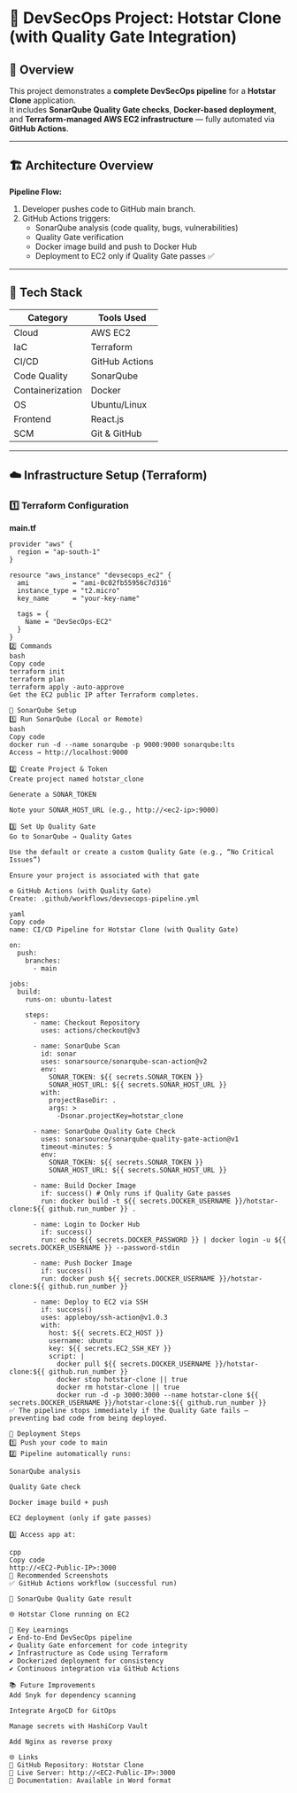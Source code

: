 # 🚀 DevSecOps Project: Hotstar Clone (with Quality Gate Integration)

## 🧩 Overview
This project demonstrates a **complete DevSecOps pipeline** for a **Hotstar Clone** application.  
It includes **SonarQube Quality Gate checks**, **Docker-based deployment**, and **Terraform-managed AWS EC2 infrastructure** — fully automated via **GitHub Actions**.

---

## 🏗️ Architecture Overview

**Pipeline Flow:**
1. Developer pushes code to GitHub main branch.
2. GitHub Actions triggers:
   - SonarQube analysis (code quality, bugs, vulnerabilities)
   - Quality Gate verification
   - Docker image build and push to Docker Hub
   - Deployment to EC2 only if Quality Gate passes ✅

---

## 🧱 Tech Stack

| Category | Tools Used |
|-----------|-------------|
| Cloud | AWS EC2 |
| IaC | Terraform |
| CI/CD | GitHub Actions |
| Code Quality | SonarQube |
| Containerization | Docker |
| OS | Ubuntu/Linux |
| Frontend | React.js |
| SCM | Git & GitHub |

---

## ☁️ Infrastructure Setup (Terraform)

### 1️⃣ Terraform Configuration

**main.tf**
```hcl
provider "aws" {
  region = "ap-south-1"
}

resource "aws_instance" "devsecops_ec2" {
  ami           = "ami-0c02fb55956c7d316"
  instance_type = "t2.micro"
  key_name      = "your-key-name"

  tags = {
    Name = "DevSecOps-EC2"
  }
} 
2️⃣ Commands
bash
Copy code
terraform init
terraform plan
terraform apply -auto-approve
Get the EC2 public IP after Terraform completes.

🔐 SonarQube Setup
1️⃣ Run SonarQube (Local or Remote)
bash
Copy code
docker run -d --name sonarqube -p 9000:9000 sonarqube:lts
Access → http://localhost:9000

2️⃣ Create Project & Token
Create project named hotstar_clone

Generate a SONAR_TOKEN

Note your SONAR_HOST_URL (e.g., http://<ec2-ip>:9000)

3️⃣ Set Up Quality Gate
Go to SonarQube → Quality Gates

Use the default or create a custom Quality Gate (e.g., “No Critical Issues”)

Ensure your project is associated with that gate

⚙️ GitHub Actions (with Quality Gate)
Create: .github/workflows/devsecops-pipeline.yml

yaml
Copy code
name: CI/CD Pipeline for Hotstar Clone (with Quality Gate)

on:
  push:
    branches:
      - main

jobs:
  build:
    runs-on: ubuntu-latest

    steps:
      - name: Checkout Repository
        uses: actions/checkout@v3

      - name: SonarQube Scan
        id: sonar
        uses: sonarsource/sonarqube-scan-action@v2
        env:
          SONAR_TOKEN: ${{ secrets.SONAR_TOKEN }}
          SONAR_HOST_URL: ${{ secrets.SONAR_HOST_URL }}
        with:
          projectBaseDir: .
          args: >
            -Dsonar.projectKey=hotstar_clone

      - name: SonarQube Quality Gate Check
        uses: sonarsource/sonarqube-quality-gate-action@v1
        timeout-minutes: 5
        env:
          SONAR_TOKEN: ${{ secrets.SONAR_TOKEN }}
          SONAR_HOST_URL: ${{ secrets.SONAR_HOST_URL }}

      - name: Build Docker Image
        if: success() # Only runs if Quality Gate passes
        run: docker build -t ${{ secrets.DOCKER_USERNAME }}/hotstar-clone:${{ github.run_number }} .

      - name: Login to Docker Hub
        if: success()
        run: echo ${{ secrets.DOCKER_PASSWORD }} | docker login -u ${{ secrets.DOCKER_USERNAME }} --password-stdin

      - name: Push Docker Image
        if: success()
        run: docker push ${{ secrets.DOCKER_USERNAME }}/hotstar-clone:${{ github.run_number }}

      - name: Deploy to EC2 via SSH
        if: success()
        uses: appleboy/ssh-action@v1.0.3
        with:
          host: ${{ secrets.EC2_HOST }}
          username: ubuntu
          key: ${{ secrets.EC2_SSH_KEY }}
          script: |
            docker pull ${{ secrets.DOCKER_USERNAME }}/hotstar-clone:${{ github.run_number }}
            docker stop hotstar-clone || true
            docker rm hotstar-clone || true
            docker run -d -p 3000:3000 --name hotstar-clone ${{ secrets.DOCKER_USERNAME }}/hotstar-clone:${{ github.run_number }}
✅ The pipeline stops immediately if the Quality Gate fails — preventing bad code from being deployed.

🚀 Deployment Steps
1️⃣ Push your code to main
2️⃣ Pipeline automatically runs:

SonarQube analysis

Quality Gate check

Docker image build + push

EC2 deployment (only if gate passes)

3️⃣ Access app at:

cpp
Copy code
http://<EC2-Public-IP>:3000
📸 Recommended Screenshots
✅ GitHub Actions workflow (successful run)

🧠 SonarQube Quality Gate result

🌐 Hotstar Clone running on EC2

🧠 Key Learnings
✔️ End-to-End DevSecOps pipeline
✔️ Quality Gate enforcement for code integrity
✔️ Infrastructure as Code using Terraform
✔️ Dockerized deployment for consistency
✔️ Continuous integration via GitHub Actions

📚 Future Improvements
Add Snyk for dependency scanning

Integrate ArgoCD for GitOps

Manage secrets with HashiCorp Vault

Add Nginx as reverse proxy

🌐 Links
🔗 GitHub Repository: Hotstar Clone
🔗 Live Server: http://<EC2-Public-IP>:3000
🔗 Documentation: Available in Word format

